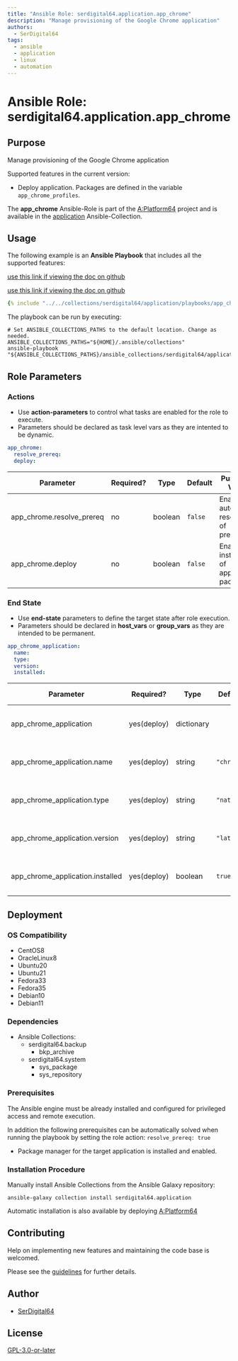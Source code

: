```yaml
---
title: "Ansible Role: serdigital64.application.app_chrome"
description: "Manage provisioning of the Google Chrome application"
authors:
  - SerDigital64
tags:
  - ansible
  - application
  - linux
  - automation
---
```


# Ansible Role: serdigital64.application.app_chrome

## Purpose

Manage provisioning of the Google Chrome application

Supported features in the current version:

- Deploy application. Packages are defined in the variable `app_chrome_profiles`.

The **app_chrome** Ansible-Role is part of the [A:Platform64](https://github.com/serdigital64/aplatform64) project and is available in the [application](../collections/application.md) Ansible-Collection.

## Usage

The following example is an **Ansible Playbook** that includes all the supported features:

[use this link if viewing the doc on github](../../collections/serdigital64/application/playbooks/app_chrome.yml)

[use this link if viewing the doc on github](../../collections/serdigital64/application/playbooks/app_chrome.yml)

```yaml
{% include "../../collections/serdigital64/application/playbooks/app_chrome.yml" %}
```

The playbook can be run by executing:

```shell
# Set ANSIBLE_COLLECTIONS_PATHS to the default location. Change as needed.
ANSIBLE_COLLECTIONS_PATHS="${HOME}/.ansible/collections"
ansible-playbook "${ANSIBLE_COLLECTIONS_PATHS}/ansible_collections/serdigital64/application/playbooks/app_chrome.yml"
```

## Role Parameters

### Actions

- Use **action-parameters** to control what tasks are enabled for the role to execute.
- Parameters should be declared as task level vars as they are intented to be dynamic.

```yaml
app_chrome:
  resolve_prereq:
  deploy:
```

| Parameter                 | Required? | Type    | Default | Purpose / Value                             |
| ------------------------- | --------- | ------- | ------- | ------------------------------------------- |
| app_chrome.resolve_prereq | no        | boolean | `false` | Enable automatic resolution of prequisites  |
| app_chrome.deploy         | no        | boolean | `false` | Enable installation of application packages |

### End State

- Use **end-state** parameters to define the target state after role execution.
- Parameters should be declared in **host_vars** or **group_vars** as they are intended to be permanent.

```yaml
app_chrome_application:
  name:
  type:
  version:
  installed:
```

| Parameter                        | Required?   | Type       | Default    | Purpose / Value                    |
| -------------------------------- | ----------- | ---------- | ---------- | ---------------------------------- |
| app_chrome_application           | yes(deploy) | dictionary |            | Set application package end state  |
| app_chrome_application.name      | yes(deploy) | string     | `"chrome"` | Select application package name    |
| app_chrome_application.type      | yes(deploy) | string     | `"native"` | Select application package type    |
| app_chrome_application.version   | yes(deploy) | string     | `"latest"` | Select application package version |
| app_chrome_application.installed | yes(deploy) | boolean    | `true`     | Set application package end state  |

## Deployment

### OS Compatibility

- CentOS8
- OracleLinux8
- Ubuntu20
- Ubuntu21
- Fedora33
- Fedora35
- Debian10
- Debian11

### Dependencies

- Ansible Collections:
  - serdigital64.backup
    - bkp_archive
  - serdigital64.system
    - sys_package
    - sys_repository

### Prerequisites

The Ansible engine must be already installed and configured for privileged access and remote execution.

In addition the following prerequisites can be automatically solved when running the playbook by setting the role action: `resolve_prereq: true`

- Package manager for the target application is installed and enabled.

### Installation Procedure

Manually install Ansible Collections from the Ansible Galaxy repository:

```shell
ansible-galaxy collection install serdigital64.application
```

Automatic installation is also available by deploying [A:Platform64](https://aplatform64.readthedocs.io/en/latest/#deployment)

## Contributing

Help on implementing new features and maintaining the code base is welcomed.

Please see the [guidelines](../contributing/guidelines.md) for further details.

## Author

- [SerDigital64](https://serdigital64.github.io/)

## License

[GPL-3.0-or-later](https://www.gnu.org/licenses/gpl-3.0.txt)
